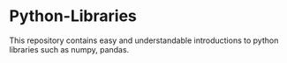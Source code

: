 # Python-Libraries
This repository contains easy and understandable introductions to python libraries such as numpy, pandas.
